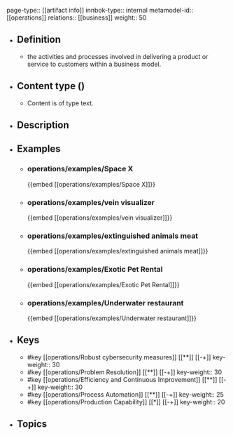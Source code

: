 page-type:: [[artifact info]]
innbok-type:: internal
metamodel-id:: [[operations]]
relations:: [[business]]
weight:: 50

- ## Definition
  - the activities and processes involved in delivering a product or service to customers within a business model.
- ## Content type ()
  - Content is of type text.
  
- ## Description
- ## Examples
  - ### operations/examples/Space X
    {{embed [[operations/examples/Space X]]}}
  - ### operations/examples/vein visualizer
    {{embed [[operations/examples/vein visualizer]]}}
  - ### operations/examples/extinguished animals meat
    {{embed [[operations/examples/extinguished animals meat]]}}
  - ### operations/examples/Exotic Pet Rental
    {{embed [[operations/examples/Exotic Pet Rental]]}}
  - ### operations/examples/Underwater restaurant
    {{embed [[operations/examples/Underwater restaurant]]}}
  
- ## Keys
  - #key [[operations/Robust cybersecurity measures]] [[**]] [[-+]]
    key-weight:: 30
  - #key [[operations/Problem Resolution]] [[**]] [[-+]]
    key-weight:: 30
  - #key [[operations/Efficiency and Continuous Improvement]] [[**]] [[-+]]
    key-weight:: 30
  - #key [[operations/Process Automation]] [[**]] [[-+]]
    key-weight:: 25
  - #key [[operations/Production Capability]] [[*]] [[-+]]
    key-weight:: 20
- ## Topics
  

